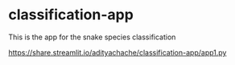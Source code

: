 # classification-app


This is the app for the snake species classification


https://share.streamlit.io/adityachache/classification-app/app1.py
